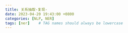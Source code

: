 ```yaml
---
title: 关系抽取-复现-
date: 2023-04-20 19:43:00 +0800
categories: [NLP, NER]
tags: [ner]    # TAG names should always be lowercase
---
```

